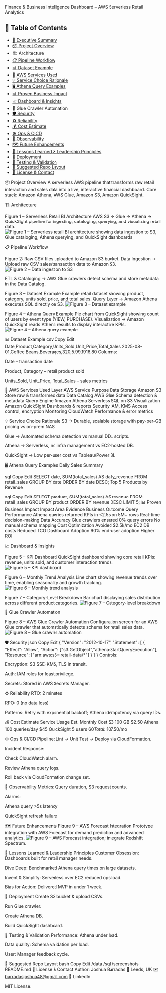 Finance & Business Intelligence Dashboard – AWS Serverless Retail Analytics




## 📜 Table of Contents
- [🚀 Executive Summary](#-executive-summary)
- [📦 Project Overview](#-project-overview)
- [🏗️ Architecture](#-architecture)
- [📋 Pipeline Workflow](#-pipeline-workflow)
- [📊 Dataset Example](#-dataset-example)
- [🧩 AWS Services Used](#-aws-services-used)
- [💡 Service Choice Rationale](#-service-choice-rationale)
- [🖥️ Athena Query Examples](#️-athena-query-examples)
- [📊 Proven Business Impact](#-proven-business-impact)
- [📈 Dashboard & Insights](#-dashboard--insights)
- [🔧 Glue Crawler Automation](#-glue-crawler-automation)
- [🛡️ Security](#️-security)
- [♻️ Reliability](#-reliability)
- [💰 Cost Estimate](#-cost-estimate)
- [⚙️ Ops & CICD](#-ops--cicd)
- [📡 Observability](#-observability)
- [🗺️ Future Enhancements](#-future-enhancements)
- [📌 Lessons Learned & Leadership Principles](#-lessons-learned--leadership-principles)
- [🚀 Deployment](#-deployment)
- [🧪 Testing & Validation](#-testing--validation)
- [📂 Suggested Repo Layout](#-suggested-repo-layout)
- [📄 License & Contact](#-license--contact)





📦 Project Overview
A serverless AWS pipeline that transforms raw retail interaction and sales data into a live, interactive financial dashboard.
Core stack: Amazon Athena, AWS Glue, Amazon S3, Amazon QuickSight.

🏗️ Architecture

Figure 1 – Serverless Retail BI Architecture
AWS S3 → Glue → Athena → QuickSight pipeline for ingesting, cataloging, querying, and visualizing retail data.
![Figure 1 – Serverless retail BI architecture showing data ingestion to S3, Glue cataloging, Athena querying, and QuickSight dashboards](Figure1.png)

📋 Pipeline Workflow

Figure 2: Raw CSV files uploaded to Amazon S3 bucket.
Data Ingestion → Upload raw CSV sales/transaction data to Amazon S3.
![Figure 2 – Data ingestion to S3](Figure%202.png)

ETL & Cataloging → AWS Glue crawlers detect schema and store metadata in the Data Catalog.

Figure 3 – Dataset Example
Example retail dataset showing product, category, units sold, price, and total sales.
Query Layer → Amazon Athena executes SQL directly on S3.
![Figure 3 – Dataset example](Figure3.png)

Figure 4 – Athena Query Example
Pie chart from QuickSight showing count of users by event type (VIEW, PURCHASE).
Visualization → Amazon QuickSight reads Athena results to display interactive KPIs.
![Figure 4 – Athena query example](Figure%204.png)


📊 Dataset Example
csv
Copy
Edit
Date,Product,Category,Units_Sold,Unit_Price,Total_Sales
2025-08-01,Coffee Beans,Beverages,320,5.99,1916.80
Columns:

Date – transaction date

Product, Category – retail product sold

Units_Sold, Unit_Price, Total_Sales – sales metrics

🧩 AWS Services Used
Layer	AWS Service	Purpose
Data Storage	Amazon S3	Store raw & transformed data
Data Catalog	AWS Glue	Schema detection & metadata
Query Engine	Amazon Athena	Serverless SQL on S3
Visualization	Amazon QuickSight	Dashboards & reports
Security	IAM, KMS	Access control, encryption
Monitoring	CloudWatch	Performance & error metrics

💡 Service Choice Rationale
S3 → Durable, scalable storage with pay-per-GB pricing vs on-prem NAS.

Glue → Automated schema detection vs manual DDL scripts.

Athena → Serverless, no infra management vs EC2-hosted DB.

QuickSight → Low per-user cost vs Tableau/Power BI.

🖥️ Athena Query Examples
Daily Sales Summary

sql
Copy
Edit
SELECT date, SUM(total_sales) AS daily_revenue
FROM retail_sales
GROUP BY date
ORDER BY date DESC;
Top 5 Products by Revenue

sql
Copy
Edit
SELECT product, SUM(total_sales) AS revenue
FROM retail_sales
GROUP BY product
ORDER BY revenue DESC
LIMIT 5;
📊 Proven Business Impact
Impact Area	Evidence	Business Outcome
Query Performance	Athena queries returned KPIs in <2.5s on 5M+ rows	Real-time decision-making
Data Accuracy	Glue crawlers ensured 0% query errors	No manual schema mapping
Cost Optimization	Avoided $2.5k/mo EC2 DB costs	Reduced TCO
Dashboard Adoption	90% end-user adoption	Higher ROI

📈 Dashboard & Insights

Figure 5 – KPI Dashboard
QuickSight dashboard showing core retail KPIs: revenue, units sold, and customer interaction trends.
![Figure 5 – KPI dashboard](Figure5.png)


Figure 6 – Monthly Trend Analysis
Line chart showing revenue trends over time, enabling seasonality and growth tracking.
![Figure 6 – Monthly trend analysis](Figure%206.png)


Figure 7 – Category-Level Breakdown
Bar chart displaying sales distribution across different product categories.
![Figure 7 – Category-level breakdown](Figure%207.png)

🔧 Glue Crawler Automation

Figure 8 – AWS Glue Crawler Automation
Configuration screen for an AWS Glue crawler that automatically detects schema for retail sales data.
![Figure 8 – Glue crawler automation](Figure8.png)

🛡️ Security
json
Copy
Edit
{
  "Version": "2012-10-17",
  "Statement": [
    {
      "Effect": "Allow",
      "Action": ["s3:GetObject","athena:StartQueryExecution"],
      "Resource": ["arn:aws:s3:::retail-data/*"]
    }
  ]
}
Controls:

Encryption: S3 SSE-KMS, TLS in transit.

Auth: IAM roles for least privilege.

Secrets: Stored in AWS Secrets Manager.

♻️ Reliability
RTO: 2 minutes

RPO: 0 (no data loss)

Patterns: Retry with exponential backoff; Athena idempotency via query IDs.

💰 Cost Estimate
Service	Usage	Est. Monthly Cost
S3	100 GB	$2.50
Athena	100 queries/day	$45
QuickSight	5 users	$60
Total: ~$107.50/mo		

⚙️ Ops & CI/CD
Pipeline: Lint → Unit Test → Deploy via CloudFormation.

Incident Response:

Check CloudWatch alarm.

Review Athena query logs.

Roll back via CloudFormation change set.

📡 Observability
Metrics: Query duration, S3 request counts.

Alarms:

Athena query >5s latency

QuickSight refresh failure

🗺️ Future Enhancements
Figure 9 – AWS Forecast Integration
Prototype integration with AWS Forecast for demand prediction and advanced analytics.
![Figure 9 – AWS Forecast integration](Figure9.png); integrate Redshift Spectrum.

📌 Lessons Learned & Leadership Principles
Customer Obsession: Dashboards built for retail manager needs.

Dive Deep: Benchmarked Athena query times on large datasets.

Invent & Simplify: Serverless over EC2 reduced ops load.

Bias for Action: Delivered MVP in under 1 week.

🚀 Deployment
Create S3 bucket & upload CSVs.

Run Glue crawler.

Create Athena DB.

Build QuickSight dashboard.

🧪 Testing & Validation
Performance: Athena under load.

Data quality: Schema validation per load.

User: Manager feedback cycle.

📂 Suggested Repo Layout
bash
Copy
Edit
/data
/sql
/screenshots
README.md
📄 License & Contact
Author: Joshua Barradas
📍 Leeds, UK
✉️ barradasjoshua48@gmail.com
🔗 LinkedIn

MIT License.


